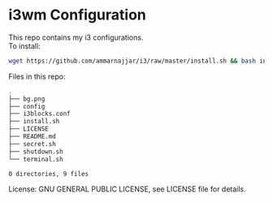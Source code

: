 # i3wm Configuration

This repo contains my i3 configurations.  
To install:

```bash
wget https://github.com/ammarnajjar/i3/raw/master/install.sh && bash install.sh 

```
Files in this repo:


```bash
.
├── bg.png
├── config
├── i3blocks.conf
├── install.sh
├── LICENSE
├── README.md
├── secret.sh
├── shutdown.sh
└── terminal.sh

0 directories, 9 files
```
License: GNU GENERAL PUBLIC LICENSE, see LICENSE file for details.
